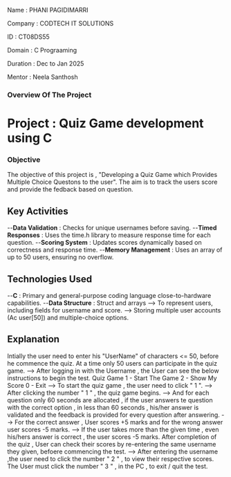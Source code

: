 Name : PHANI PAGIDIMARRI

Company : CODTECH IT SOLUTIONS

ID : CT08DS55

Domain : C Prograaming

Duration : Dec to Jan 2025

Mentor : Neela Santhosh 

### Overview Of The Project
# Project : Quiz Game development using C 

### Objective
The objective of this project is , "Developing a Quiz Game which Provides Multiple Choice Questons to the user". The aim is to track the users score and provide the fedback based on question. 

## Key Activities 
--**Data Validation** : Checks for unique usernames before saving.
--**Timed Responses** : Uses the time.h library to measure response time for each question.
--**Scoring System** : Updates scores dynamically based on correctness and response time.
--**Memory Management** : Uses an array of up to 50 users, ensuring no overflow.

## Technologies Used 
--**C** : Primary and general-purpose coding language close-to-hardware capabilities.
--**Data Structure** : Struct and arrays
                              --> To represent users, including fields for username and score.
                              --> Storing multiple user accounts (Ac user[50]) and multiple-choice options.
                              
## Explanation
Intially the user need to enter his "UserName" of characters <= 50, before he commence the quiz. At a time only 50 users can participate in the quiz game. 
--> After logging in with the Username , the User can see the below instructions to begin the test.
                                Quiz Game
                            1 - Start The Game
                            2 - Show My Score
                            0 - Exit
--> To start the quiz game , the user need to click " 1 ".
--> After clicking the number " 1 " , the quiz game begins. 
--> And for each question only 60 seconds are allocated , if the user answers te question with the correct option , in less than 60 seconds , his/her answer is validated and the feedback is provided for every question after answering. 
--> For the correct answer , User scores +5 marks and for the wrong answer user scores -5 marks.
--> If the user takes more than the given time , even his/hers answer is correct , the user scores -5 marks. 
After completion of the quiz , User can check their scores by re-entering the same username they given, befoere commencing the test. 
--> After entering the username ,the user need to click the number " 2 " , to view their respective scores. 
The User must click the number " 3 " , in the PC , to exit / quit the test. 
